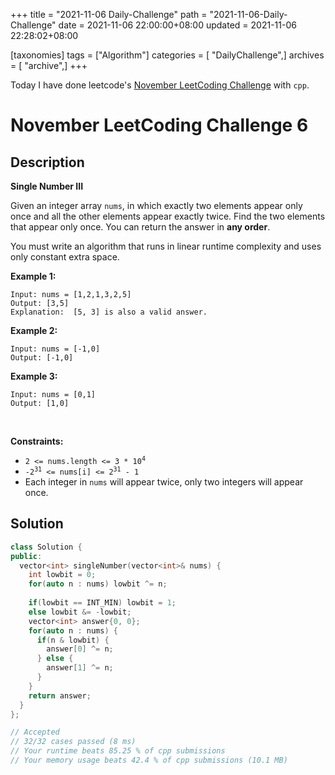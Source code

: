 +++
title = "2021-11-06 Daily-Challenge"
path = "2021-11-06-Daily-Challenge"
date = 2021-11-06 22:00:00+08:00
updated = 2021-11-06 22:28:02+08:00

[taxonomies]
tags = ["Algorithm"]
categories = [ "DailyChallenge",]
archives = [ "archive",]
+++

Today I have done leetcode's [November LeetCoding Challenge](https://leetcode.com/problems/arranging-coins/) with `cpp`.

<!-- more -->

# November LeetCoding Challenge 6

## Description

**Single Number III**

Given an integer array `nums`, in which exactly two elements appear only once and all the other elements appear exactly twice. Find the two elements that appear only once. You can return the answer in **any order**.

You must write an algorithm that runs in linear runtime complexity and uses only constant extra space.

 

**Example 1:**

```
Input: nums = [1,2,1,3,2,5]
Output: [3,5]
Explanation:  [5, 3] is also a valid answer.
```

**Example 2:**

```
Input: nums = [-1,0]
Output: [-1,0]
```

**Example 3:**

```
Input: nums = [0,1]
Output: [1,0]
```


<p>&nbsp;</p>
<p><strong>Constraints:</strong></p>

<ul>
	<li><code>2 &lt;= nums.length &lt;= 3 * 10<sup>4</sup></code></li>
	<li><code>-2<sup>31</sup> &lt;= nums[i] &lt;= 2<sup>31</sup> - 1</code></li>
	<li>Each integer in <code>nums</code> will appear twice, only two integers will appear once.</li>
</ul>


## Solution

``` cpp
class Solution {
public:
  vector<int> singleNumber(vector<int>& nums) {
    int lowbit = 0;
    for(auto n : nums) lowbit ^= n;
    
    if(lowbit == INT_MIN) lowbit = 1;
    else lowbit &= -lowbit;
    vector<int> answer{0, 0};
    for(auto n : nums) {
      if(n & lowbit) {
        answer[0] ^= n;
      } else {
        answer[1] ^= n;
      }
    }
    return answer;
  }
};

// Accepted
// 32/32 cases passed (8 ms)
// Your runtime beats 85.25 % of cpp submissions
// Your memory usage beats 42.4 % of cpp submissions (10.1 MB)
```
